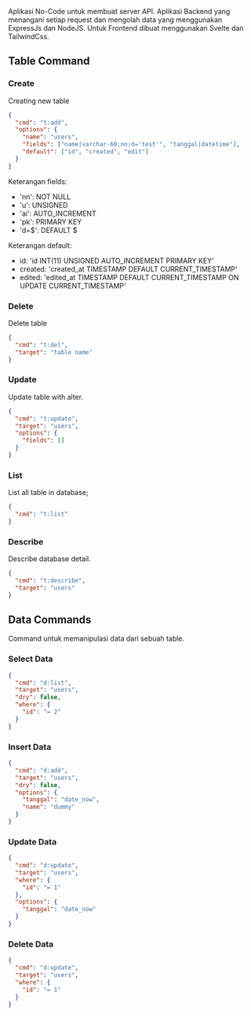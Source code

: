 Aplikasi No-Code untuk membuat server API. Aplikasi Backend yang menangani
setiap request dan mengolah data yang menggunakan ExpressJs dan NodeJS.
Untuk Frontend dibuat menggunakan Svelte dan TailwindCss.

## Table Command

### Create

Creating new table

```json
{
  "cmd": "t:add",
  "options": {
    "name": "users",
    "fields": ["name|varchar-60;nn;d='test'", "tanggal|datetime"],
    "default": ["id", "created", "edit"]
  }
}
```

Keterangan fields:

- 'nn': NOT NULL
- 'u': UNSIGNED
- 'ai': AUTO_INCREMENT
- 'pk': PRIMARY KEY
- 'd=$': DEFAULT $

Keterangan default:

- id: 'id INT(11) UNSIGNED AUTO_INCREMENT PRIMARY KEY'
- created: 'created_at TIMESTAMP DEFAULT CURRENT_TIMESTAMP'
- edited: 'edited_at TIMESTAMP DEFAULT CURRENT_TIMESTAMP ON UPDATE CURRENT_TIMESTAMP'

### Delete

Delete table

```json
{
  "cmd": "t:del",
  "target": "table name"
}
```

### Update

Update table with alter.

```json
{
  "cmd": "t:update",
  "target": "users",
  "options": {
    "fields": []
  }
}
```

### List

List all table in database;

```json
{
  "cmd": "t:list"
}
```

### Describe

Describe database detail.

```json
{
  "cmd": "t:describe",
  "target": "users"
}
```

## Data Commands

Command untuk memanipulasi data dari sebuah table.

### Select Data

```json
{
  "cmd": "d:list",
  "target": "users",
  "dry": false,
  "where": {
    "id": "= 2"
  }
}
```

### Insert Data

```json
{
  "cmd": "d:add",
  "target": "users",
  "dry": false,
  "options": {
    "tanggal": "date_now",
    "name": "dummy"
  }
}
```

### Update Data

```json
{
  "cmd": "d:update",
  "target": "users",
  "where": {
    "id": "= 1"
  },
  "options": {
    "tanggal": "date_now"
  }
}
```

### Delete Data

```json
{
  "cmd": "d:update",
  "target": "users",
  "where": {
    "id": "= 1"
  }
}
```
